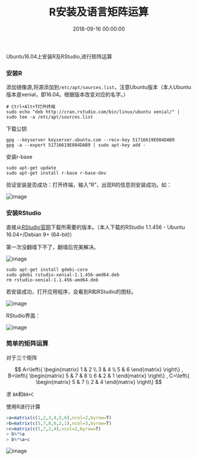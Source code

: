﻿---
layout: post
title: R安装及语言矩阵运算
date: 2018-09-16 00:00:00
categories: 云计算
---

Ubuntu16.04上安装R及RStudio,进行矩阵运算

### 安装R

添加镜像源,将源添加到``/etc/apt/sources.list``，注意Ubuntu版本（本人Ubuntu版本是xenial，即16.04。根据版本改变对应的名字。）

```shell
# Ctrl+Alt+T打开终端
sudo echo "deb http://cran.rstudio.com/bin/linux/ubuntu xenial/" | sudo tee -a /etc/apt/sources.list
```

下载公钥

```shell
gpg --keyserver keyserver.ubuntu.com --recv-key 51716619E084DAB9
gpg -a --export 51716619E084DAB9 | sudo apt-key add -
```

安装r-base

```shell
sudo apt-get update
sudo apt-get install r-base r-base-dev
```

验证安装是否成功：打开终端，输入“R”，出现R的信息则安装成功。如： 

![image](zyhuploaderror123)


### 安装RStudio

直接从[RStudio官网](https://www.rstudio.com/)下载所需要的版本。（本人下载的RStudio 1.1.456 - Ubuntu 16.04+/Debian 9+ (64-bit)）

第一次没翻墙下不了，翻墙后完美解决。

![image](zyhuploaderror123)

```shell
sudo apt-get install gdebi-core
sudo gdebi rstudio-xenial-1.1.456-amd64.deb
rm rstudio-xenial-1.1.456-amd64.deb
```

若安装成功，打开应用程序，会看到R和RStudio的图标。

![image](zyhuploaderror123)

RStudio界面： 

![image](zyhuploaderror123)

### 简单的矩阵运算

对于三个矩阵

$$
 A=\left\{
 \begin{matrix}
   1 & 2 \\
   3 & 4 \\
   5 & 6
  \end{matrix}
  \right\}
  ,
  B=\left\{
 \begin{matrix}
   5 & 7 & 8 \\
   6 & 2 & 1
  \end{matrix}
  \right\}
  ,
  C=\left\{
 \begin{matrix}
   5 & 7 \\
   2 & 4
  \end{matrix}
  \right\}
$$

求 ``BA``和``BA+C``

使用R进行计算
```R
>a=matrix(c(1,2,3,4,5,6),ncol=2,byrow=T)
>b=matrix(c(5,7,8,6,2,1),ncol=3,byrow=T)
>c=matrix(c(5,7,2,4),ncol=2,byrow=T)
> b%*%a
> b%*%a+c
```

![image](zyhuploaderror123)